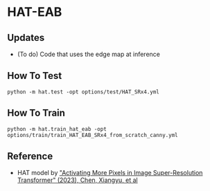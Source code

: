 # HAT-EAB
## Updates
- (To do) Code that uses the edge map at inference

## How To Test
```
python -m hat.test -opt options/test/HAT_SRx4.yml
```
## How To Train
```
python -m hat.train_hat_eab -opt options/train/train_HAT_EAB_SRx4_from_scratch_canny.yml
```
## Reference
- HAT model by ["Activating More Pixels in Image Super-Resolution Transformer" (2023), Chen, Xiangyu, et al](https://arxiv.org/abs/2205.04437)
